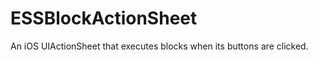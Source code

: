 ESSBlockActionSheet
===================

An iOS UIActionSheet that executes blocks when its buttons are clicked.

